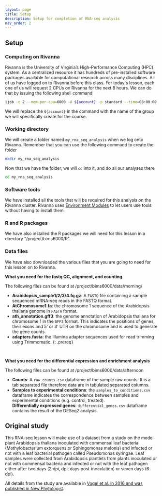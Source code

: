 ```yaml
---
layout: page
title: Setup
description: Setup for completion of RNA-seq analysis
nav_order: 2
---
```


## Setup

### Computing on Rivanna

Rivanna is the University of Virginia’s High-Performance Computing (HPC) system. As a centralized resource it has hundreds of pre-installed software packages available for computational research across many disciplines. All of us have logged on to Rivanna before this class. For today's lesson, each one of us will request 2 CPUs on Rivanna for the next 8 hours. We can do that by issuing the following shell command

```bash
ijob -c 2 --mem-per-cpu=6000 -A ${account} -p standard --time=08:00:00
```

We will replace the `${account}` in the command with the name of the group we will specifically create for the course.


### Working directory

We will create a folder named `my_rna_seq_analysis` when we log onto Rivanna. Remember that you can use the following command to create the folder

```bash
mkdir my_rna_seq_analysis
```

Now that we have the folder, we will `cd` into it, and do all our analyses there

```bash
cd my_rna_seq_analysis
```


### Software tools

We have installed all the tools that will be required for this analysis on the Rivanna cluster. Rivanna uses [Environment Modules](http://modules.sourceforge.net) to let users use tools without having to install them. 

### R and R packages

We have also installed the R packages we will need for this lesson in a directory "/project/bims6000/R". 

### Data files

We have also downloaded the various files that you are going to need for this lesson on to Rivanna.

**What you need for the fastq QC, alignment, and counting**

The following files can be found at /project/bims6000/data/morning/

- **Arabidopsis_sample1/2/3/4.fq.gz**: A `FASTQ` file containing a sample sequenced mRNA-seq reads in the FASTQ format.
- **AtChromosome1.fa**: the chromosome 1 sequence of the Arabidopsis thaliana genome in `FASTA` format.  
- **ath_annotation.gff3**: the genome annotation of Arabidopsis thaliana for chromosome 1 in the `GFF3` format. This indicates the positions of genes, their exons and 5' or 3' UTR on the chromosome and is used to generate the gene counts.   
- **adapters.fasta**: the Illumina adapter sequences used for read trimming using Trimmomatic. 
{: .prereq}

<br>

**What you need for the differential expression and enrichment analysis**

The following files can be found at /project/bims6000/data/afternoon

- **Counts**: A `raw_counts.csv` dataframe of the sample raw counts. It is a tab separated file therefore data are in tabulated separated columns.
- **Samples to experimental conditions**: the `samples_to_conditions.csv` dataframe indicates the correspondence between samples and experimental conditions (e.g. control, treated).  
**Differentially expressed genes**: `differential_genes.csv` dataframe contains the result of the DESeq2 analysis.  

## Original study

This RNA-seq lesson will make use of a dataset from a study on the model plant Arabidopsis thaliana inoculated with commensal leaf bacteria (Methylobacterium extorquens or Sphingomonas melonis) and infected or not with a leaf bacterial pathogen called Pseudomonas syringae. Leaf samples were collected from Arabidopsis plantlets from plants inoculated or not with commensal bacteria and infected or not with the leaf pathogen either after two days (2 dpi, dpi: days post-inoculation) or seven days (6 dpi).

All details from the study are available in [Vogel et al. in 2016 and was published in New Phytologist](https://nph.onlinelibrary.wiley.com/doi/full/10.1111/nph.14036).




